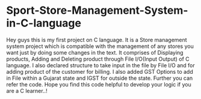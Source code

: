 # Sport-Store-Management-System-in-C-language
Hey guys this is my first project on C language. It is a Store management system project which is compatible with the management of any stores you want just by doing some changes in the text. It comprises of Displaying products, Adding and Deleting product through File I/O(Input Output) of C language. I also declared structure to take input in the file by File I/O and for adding product of the customer for billing. I also added GST Options to add in File within a Gujarat state and IGST for outside the state. Further you can refer the code.
Hope you find this code helpful to develop your logic if you are a C learner..!
